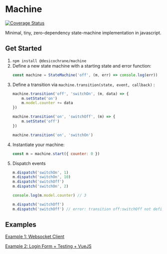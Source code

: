 # Machine   

[![Coverage Status](https://coveralls.io/repos/github/desicochrane/machine/badge.svg?branch=master)](https://coveralls.io/github/desicochrane/machine?branch=master)

Minimal, tiny, zero-dependency state-machine implementation in javascript.

## Get Started

1. `npm install @desicochrane/machine`
1. Define a new state machine with a starting state and error function:
    ```js
    const machine = StateMachine('off', (m, err) => console.log(err))
    ```
1. Define a transition via `machine.transition(state, event, callback)` :
    ```js
    machine.transition('off', 'switchOn', (m, data) => {
        m.setState('on')
        m.model.counter += data
    }) 
    
    machine.transition('on', 'switchOff', (m) => {
        m.setState('off')
    })
    
    machine.transition('on', 'switchOn')
    ```
1. Instantiate your machine:
    ```js
    const m = machine.start({ counter: 0 })
    ```
1. Dispatch events
   ```js
   m.dispatch('switchOn', 1)
   m.dispatch('switchOn', 10)
   m.dispatch('switchOff')
   m.dispatch('switchOn', 2)
   
   console.log(m.model.counter) // 3
   
   m.dispatch('switchOff')
   m.dispatch('switchOff') // error: transition off:switchOff not defined
   ```


## Examples

[Example 1: Websocket Client](EXAMPLES.md#example1)

[Example 2: Login Form + Testing + VueJS](EXAMPLES.md#example2)
